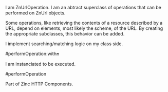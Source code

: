 I am ZnUrlOperation.
I am an abtract superclass of operations that can be performed on ZnUrl objects.

Some operations, like retrieving the contents of a resource described by a URL, depend on elements, most likely the scheme, of the URL. By creating the appropriate subclasses, this behavior can be added.

I implement searching/matching logic on my class side.

  #performOperation:with:on:

I am instanciated to be executed. 

  #performOperation

Part of Zinc HTTP Components.
